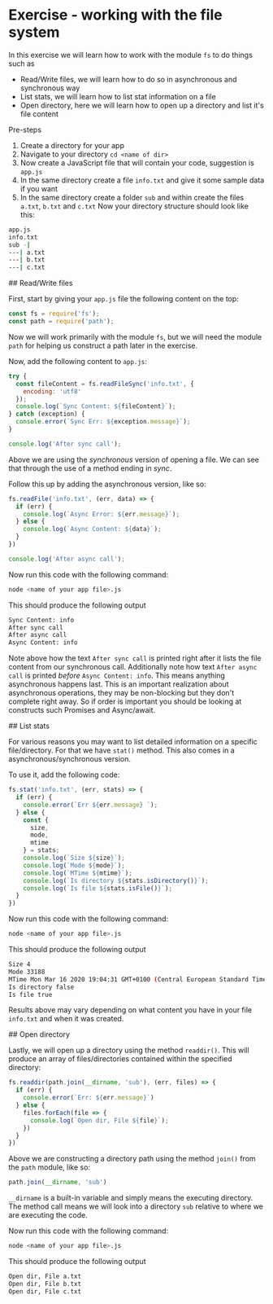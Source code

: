 # Exercise - working with the file system

In this exercise we will learn how to work with the module `fs` to do things such as

- Read/Write files, we will learn how to do so in asynchronous and synchronous way
- List stats, we will learn how to list stat information on a file
- Open directory, here we will learn how to open up a directory and list it's file content

Pre-steps

1. Create a directory for your app
2. Navigate to your directory `cd <name of dir>`
3. Now create a JavaScript file that will contain your code, suggestion is `app.js`
4. In the same directory create a file `info.txt` and give it some sample data if you want
5. In the same directory create a folder `sub` and within create the files `a.txt`, `b.txt` and `c.txt`
Now your directory structure should look like this:

```bash
app.js
info.txt
sub -|
---| a.txt
---| b.txt
---| c.txt
```

## Read/Write files

First, start by giving your `app.js` file the following content on the top:

```javascript
const fs = require('fs');
const path = require('path');
```

Now we will work primarily with the module `fs`, but we will need the module `path` for helping us construct a path later in the exercise.

Now, add the following content to `app.js`:

```javascript
try {
  const fileContent = fs.readFileSync('info.txt', {
    encoding: 'utf8'
  });
  console.log(`Sync Content: ${fileContent}`);
} catch (exception) {
  console.error(`Sync Err: ${exception.message}`);
}

console.log('After sync call');
```

Above we are using the *synchronous* version of opening a file. We can see that through the use of a method ending in *sync*.

Follow this up by adding the asynchronous version, like so:

```javascript
fs.readFile('info.txt', (err, data) => {
  if (err) {
    console.log(`Async Error: ${err.message}`);
  } else {
    console.log(`Async Content: ${data}`);
  }
})

console.log('After async call');
```

Now run this code with the following command:

```bash
node <name of your app file>.js
```

This should produce the following output

```bash
Sync Content: info
After sync call
After async call
Async Content: info
```

Note above how the text `After sync call` is printed right after it lists the file content from our synchronous call. Additionally note how text `After async call` is printed *before* `Async Content: info`. This means anything asynchronous happens last. This is an important realization about asynchronous operations, they may be non-blocking but they don't complete right away. So if order is important you should be looking at constructs such Promises and Async/await.

## List stats

For various reasons you may want to list detailed information on a specific file/directory. For that we have `stat()` method. This also comes in a asynchronous/synchronous version.

To use it, add the following code:

```javascript
fs.stat('info.txt', (err, stats) => {
  if (err) {
    console.error(`Err ${err.message} `);
  } else {
    const {
      size,
      mode,
      mtime
    } = stats;
    console.log(`Size ${size}`);
    console.log(`Mode ${mode}`);
    console.log(`MTime ${mtime}`);
    console.log(`Is directory ${stats.isDirectory()}`);
    console.log(`Is file ${stats.isFile()}`);
  }
})
```

Now run this code with the following command:

```bash
node <name of your app file>.js
```

This should produce the following output

```bash
Size 4
Mode 33188
MTime Mon Mar 16 2020 19:04:31 GMT+0100 (Central European Standard Time)
Is directory false
Is file true
```

Results above may vary depending on what content you have in your file `info.txt` and when it was created.

## Open directory

Lastly, we will open up a directory using the method `readdir()`. This will produce an array of files/directories contained within the specified directory:

```javascript
fs.readdir(path.join(__dirname, 'sub'), (err, files) => {
  if (err) {
    console.error(`Err: ${err.message}`)
  } else {
    files.forEach(file => {
      console.log(`Open dir, File ${file}`);
    })
  }
})
```

Above we are constructing a directory path using the method `join()` from the `path` module, like so:

```javascript
path.join(__dirname, 'sub')
```

`__dirname` is a built-in variable and simply means the executing directory. The method call means we will look into a directory `sub` relative to where we are executing the code.

Now run this code with the following command:

```bash
node <name of your app file>.js
```

This should produce the following output

```bash
Open dir, File a.txt
Open dir, File b.txt
Open dir, File c.txt
```
